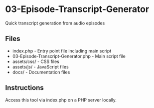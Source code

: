 # 03-Episode-Transcript-Generator

Quick transcript generation from audio episodes

## Files

- index.php - Entry point file including main script  
- 03-Episode-Transcript-Generator.php - Main script file  
- assets/css/ - CSS files  
- assets/js/ - JavaScript files  
- docs/ - Documentation files  

## Instructions

Access this tool via index.php on a PHP server locally.


